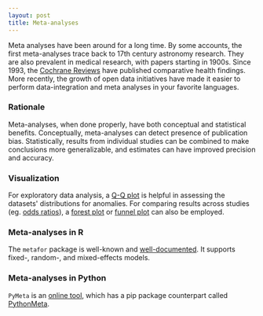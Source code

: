 ```yaml
---
layout: post
title: Meta-analyses
---
```


Meta analyses have been around for a long time. By some accounts, the first meta-analyses trace back to 17th century astronomy research. They are also prevalent in medical research, with papers starting in 1900s. Since 1993, the [Cochrane Reviews](https://www.cochranelibrary.com/) have published comparative health findings. More recently, the growth of open data initiatives have made it easier to perform data-integration and meta analyses in your favorite languages.

### Rationale

Meta-analyses, when done properly, have both conceptual and statistical benefits. Conceptually, meta-analyses can detect presence of publication bias. Statistically, results from individual studies can be combined to make conclusions more generalizable, and estimates can have improved precision and accuracy.

### Visualization

For exploratory data analysis, a [Q-Q plot](https://en.wikipedia.org/wiki/Q%E2%80%93Q_plot) is helpful in assessing the datasets' distributions for anomalies. For comparing results across studies (eg. [odds ratios](https://en.wikipedia.org/wiki/Odds_ratio)), a [forest plot](https://en.wikipedia.org/wiki/Forest_plot) or [funnel plot](https://en.wikipedia.org/wiki/Funnel_plot) can also be employed.

### Meta-analyses in R

The `metafor` package is well-known and [well-documented](http://www.metafor-project.org/doku.php/help). It supports fixed-, random-, and mixed-effects models.

### Meta-analyses in Python

`PyMeta` is an [online tool](http://www.pymeta.com/), which has a pip package counterpart called [PythonMeta](https://pypi.org/project/PythonMeta/).
